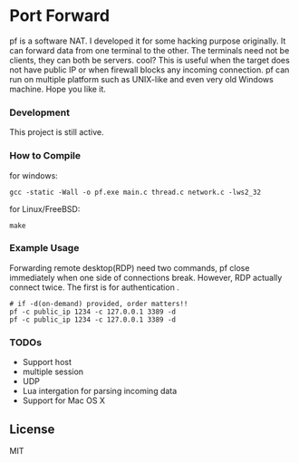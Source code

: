 # Port Forward

pf is a software NAT. I developed it for some hacking purpose originally. It can forward data from one terminal to the other. The terminals need not be clients, they can both be servers. cool? This is useful when the target does not have public IP or when firewall blocks any incoming connection. pf can run on multiple platform such as UNIX-like and even very old Windows machine. Hope you like it.

### Development

This project is still active.

### How to Compile
for windows:

    gcc -static -Wall -o pf.exe main.c thread.c network.c -lws2_32

for Linux/FreeBSD:

    make

### Example Usage
Forwarding remote desktop(RDP) need two commands, pf close immediately when one side of connections break. However, RDP actually connect twice. The first is for authentication .
    
    # if -d(on-demand) provided, order matters!!
    pf -c public_ip 1234 -c 127.0.0.1 3389 -d
    pf -c public_ip 1234 -c 127.0.0.1 3389 -d
    

### TODOs
 - Support host
 - multiple session
 - UDP
 - Lua intergation for parsing incoming data
 - Support for Mac OS X
 
License
----

MIT


